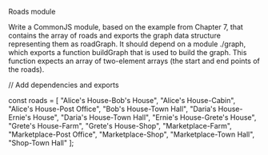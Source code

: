Roads module

Write a CommonJS module, based on the example from Chapter 7, that contains the array of roads and exports the graph data structure representing them as roadGraph. It should depend on a module ./graph, which exports a function buildGraph that is used to build the graph. This function expects an array of two-element arrays (the start and end points of the roads).

// Add dependencies and exports

const roads = [
  "Alice's House-Bob's House",   "Alice's House-Cabin",
  "Alice's House-Post Office",   "Bob's House-Town Hall",
  "Daria's House-Ernie's House", "Daria's House-Town Hall",
  "Ernie's House-Grete's House", "Grete's House-Farm",
  "Grete's House-Shop",          "Marketplace-Farm",
  "Marketplace-Post Office",     "Marketplace-Shop",
  "Marketplace-Town Hall",       "Shop-Town Hall"
];